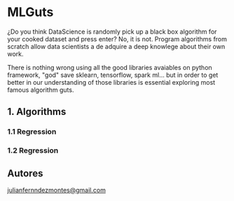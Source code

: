 # MLGuts
¿Do you think DataScience is randomly pick up a black box algorithm for your cooked dataset and press enter? No, it is not.
Program algorithms from scratch allow data scientists a de adquire a deep knowlege about their own work.

There is nothing wrong using all the good libraries avaiables on python framework, "god" save sklearn, tensorflow, spark ml... but in order to get better in our understanding of those libraries is essential exploring most famous algorithm guts.

## 1. Algorithms

### 1.1 Regression

### 1.2 Regression

## Autores
julianfernndezmontes@gmail.com
